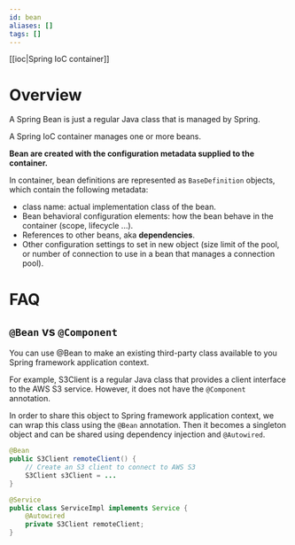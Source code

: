 ```yaml
---
id: bean
aliases: []
tags: []
---
```


[[ioc|Spring IoC container]]

# Overview
A Spring Bean is just a regular Java class that is managed by Spring.

A Spring IoC container manages one or more beans.

**Bean are created with the configuration metadata supplied to the container.**

In container, bean definitions are represented as `BaseDefinition` objects, which contain the following metadata:
- class name: actual implementation class of the bean.
- Bean behavioral configuration elements: how the bean behave in the container (scope, lifecycle ...).
- References to other beans, aka **dependencies**.
- Other configuration settings to set in new object (size limit of the pool, or number of connection to use in a bean that manages a connection pool).

# FAQ
## `@Bean` vs `@Component`
You can use @Bean to make an existing third-party class available to you Spring framework application context.

For example, S3Client is a regular Java class that provides a client interface to the AWS S3 service. However, it does not have the `@Component` annotation.

In order to share this object to Spring framework application context, we can wrap this class using the `@Bean` annotation. Then it becomes a singleton object and can be shared using dependency injection and `@Autowired`.
```java
@Bean
public S3Client remoteClient() {
    // Create an S3 client to connect to AWS S3
    S3Client s3Client = ...
}

@Service
public class ServiceImpl implements Service {
    @Autowired
    private S3Client remoteClient;
}
```

